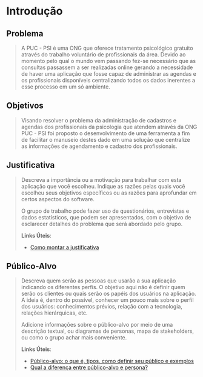 # Introdução

## Problema
> A PUC - PSI é uma ONG que oferece tratamento psicológico gratuito através do trabalho voluntário de profissionais da área. Devido ao momento pelo qual o mundo vem passando fez-se necessário que as consultas passassem a ser realizadas online gerando a necessidade de haver uma aplicação que fosse capaz de administrar as agendas e os profissionais disponíveis centralizando todos os dados inerentes a esse processo em um só ambiente.

## Objetivos

> Visando resolver o problema da administração de cadastros e agendas dos profissionais da psicologia que atendem através da ONG PUC - PSI foi proposto o desenvolvimento de uma ferramenta a fim de facilitar o manuseio destes dado em uma solução que centralize as informações de agendamento e cadastro dos profissionais. 

## Justificativa

> Descreva a importância ou a motivação para trabalhar com esta aplicação
> que você escolheu. Indique as razões pelas quais você escolheu seus
> objetivos específicos ou as razões para aprofundar em certos aspectos
> do software.
> 
> O grupo de trabalho pode fazer uso de questionários, entrevistas e
> dados estatísticos, que podem ser apresentados, com o objetivo de
> esclarecer detalhes do problema que será abordado pelo grupo.
>
> **Links Úteis**:
> - [Como montar a justificativa](https://guiadamonografia.com.br/como-montar-justificativa-do-tcc/)

## Público-Alvo

> Descreva quem serão as pessoas que usarão a sua aplicação indicando os
> diferentes perfis. O objetivo aqui não é definir quem serão os
> clientes ou quais serão os papéis dos usuários na aplicação. A ideia
> é, dentro do possível, conhecer um pouco mais sobre o perfil dos
> usuários: conhecimentos prévios, relação com a tecnologia, relações
> hierárquicas, etc.
>
> Adicione informações sobre o público-alvo por meio de uma descrição
> textual, ou diagramas de personas, mapa de stakeholders, ou como o
> grupo achar mais conveniente.
> 
> **Links Úteis**:
> - [Público-alvo: o que é, tipos, como definir seu público e exemplos](https://klickpages.com.br/blog/publico-alvo-o-que-e/)
> - [Qual a diferença entre público-alvo e persona?](https://rockcontent.com/blog/diferenca-publico-alvo-e-persona/)
 
